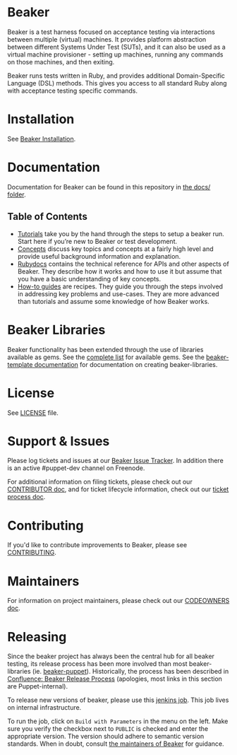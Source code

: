 # Beaker

Beaker is a test harness focused on acceptance testing via interactions between multiple (virtual) machines. It provides platform abstraction between different Systems Under Test (SUTs), and it can also be used as a virtual machine provisioner - setting up machines, running any commands on those machines, and then exiting.

Beaker runs tests written in Ruby, and provides additional Domain-Specific Language (DSL) methods.  This gives you access to all standard Ruby along with acceptance testing specific commands.

# Installation

See [Beaker Installation](docs/tutorials/installation.md).

# Documentation

Documentation for Beaker can be found in this repository in
[the docs/ folder](docs/README.md).

## Table of Contents

- [Tutorials](docs/tutorials) take you by the hand through the steps to setup a beaker run. Start here if you’re new to Beaker or test development.
- [Concepts](docs/concepts) discuss key topics and concepts at a fairly high level and provide useful background information and explanation.
- [Rubydocs](http://rubydoc.info/github/puppetlabs/beaker/frames) contains the technical reference for APIs and other aspects of Beaker. They describe how it works and how to use it but assume that you have a basic understanding of key concepts.
- [How-to guides](docs/how_to) are recipes. They guide you through the steps involved in addressing key problems and use-cases. They are more advanced than tutorials and assume some knowledge of how Beaker works.

# Beaker Libraries

Beaker functionality has been extended through the use of libraries available as gems. See the [complete list](docs/concepts/beaker_libraries.md) for available gems. See the [beaker-template documentation](https://github.com/puppetlabs/beaker-template/blob/master/README.md) for documentation on creating beaker-libraries.

# License

See [LICENSE](LICENSE) file.

# Support & Issues

Please log tickets and issues at our [Beaker Issue Tracker](https://tickets.puppetlabs.com/issues/?jql=project%20%3D%20BKR). In addition there is an active #puppet-dev channel on Freenode.

For additional information on filing tickets, please check out our [CONTRIBUTOR doc](CONTRIBUTING.md), and for ticket lifecycle information, check out our [ticket process doc](docs/concepts/ticket_process.md).

# Contributing

If you'd like to contribute improvements to Beaker, please see [CONTRIBUTING](CONTRIBUTING.md).

# Maintainers

For information on project maintainers, please check out our [CODEOWNERS doc](CODEOWNERS).

# Releasing

Since the beaker project has always been the central hub for all beaker testing, its release process has been more involved than most beaker-libraries (ie. [beaker-puppet](https://github.com/puppetlabs/beaker-puppet)).
Historically, the process has been described in [Confluence: Beaker Release Process](https://confluence.puppetlabs.com/display/SRE/Beaker+Release+Process) (apologies, most links in this section are Puppet-internal).

To release new versions of beaker, please use this [jenkins job](https://jenkins-sre.delivery.puppetlabs.net/view/all/job/qe_beaker-gem_init-multijob_master/). This job lives on internal infrastructure.

To run the job, click on `Build with Parameters` in the menu on the left. Make sure you verify the checkbox next to `PUBLIC` is checked and enter the appropriate version. The version should adhere to semantic version standards. When in doubt, consult [the maintainers of Beaker](#maintainers) for guidance.
